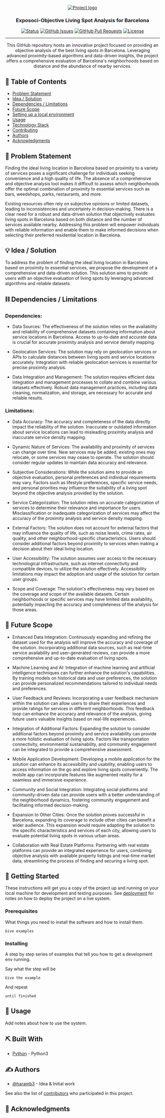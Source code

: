 <p align="center">
  <a href="" rel="noopener">
 <img src="https://static.vecteezy.com/system/resources/previews/000/583/611/original/location-icon-vector.jpg" alt="Project logo"></a>
</p>
<h3 align="center">Exposoci-Objective Living Spot Analysis for Barcelona</h3>

<div align="center">

[![Status](https://img.shields.io/badge/status-active-success.svg)]()
[![GitHub Issues](https://img.shields.io/github/issues/haramb3/exposoci.svg)](https://github.com/haramb3/exposoci/issues)
[![GitHub Pull Requests](https://img.shields.io/github/issues-pr/haramb3/exposoci.svg)](https://github.com/haramb3/exposoci/pulls)
[![License](https://img.shields.io/badge/license-MIT-blue.svg)](LICENSE.md)

</div>

---

<p align="center"> This GitHub repository hosts an innovative project focused on providing an objective analysis of the best living spots in Barcelona. Leveraging advanced proximity-based algorithms and data-driven insights, the project offers a comprehensive evaluation of Barcelona's neighborhoods based on distance and the abundance of nearby services.
    <br> 
</p>

## 📝 Table of Contents

- [Problem Statement](#problem_statement)
- [Idea / Solution](#idea)
- [Dependencies / Limitations](#limitations)
- [Future Scope](#future_scope)
- [Setting up a local environment](#getting_started)
- [Usage](#usage)
- [Technology Stack](#tech_stack)
- [Contributing](../CONTRIBUTING.md)
- [Authors](#authors)
- [Acknowledgments](#acknowledgments)

## 🧐 Problem Statement <a name = "problem_statement"></a>

Finding the ideal living location in Barcelona based on proximity to a variety of services poses a significant challenge for individuals seeking convenience and a high quality of life. The absence of a comprehensive and objective analysis tool makes it difficult to assess which neighborhoods offer the optimal combination of proximity to essential services such as bars, weedshops, parks, restaurants, and more.

Existing resources often rely on subjective opinions or limited datasets, leading to inconsistencies and uncertainty in decision-making. There is a clear need for a robust and data-driven solution that objectively evaluates living spots in Barcelona based on both distance and the number of services available nearby. Addressing this problem will empower individuals with reliable information and enable them to make informed decisions when selecting their preferred residential location in Barcelona.

## 💡 Idea / Solution <a name = "idea"></a>

To address the problem of finding the ideal living location in Barcelona based on proximity to essential services, we propose the development of a comprehensive and data-driven solution. This solution aims to provide users with an objective evaluation of living spots by leveraging advanced algorithms and reliable datasets.

## ⛓️ Dependencies / Limitations <a name = "limitations"></a>

### Dependencies:

- Data Sources: The effectiveness of the solution relies on the availability and reliability of comprehensive datasets containing information about service locations in Barcelona. Access to up-to-date and accurate data is crucial for accurate proximity analysis and service density mapping.

- Geolocation Services: The solution may rely on geolocation services or APIs to calculate distances between living spots and service locations accurately. Integration with reliable geolocation services is essential for precise proximity analysis.

- Data Integration and Management: The solution requires efficient data integration and management processes to collate and combine various datasets effectively. Robust data management practices, including data cleaning, normalization, and storage, are necessary for accurate and reliable results.

### Limitations:

- Data Accuracy: The accuracy and completeness of the data directly impact the reliability of the solution. Inaccurate or outdated information about service locations can lead to misleading proximity analysis and inaccurate service density mapping.

- Dynamic Nature of Services: The availability and proximity of services can change over time. New services may be added, existing ones may relocate, or some services may cease to operate. The solution should consider regular updates to maintain data accuracy and relevance.

- Subjective Considerations: While the solution aims to provide an objective evaluation, personal preferences and individual requirements may vary. Factors such as lifestyle preferences, specific service needs, and personal priorities may influence the suitability of a living spot beyond the objective analysis provided by the solution.

- Service Categorization: The solution relies on accurate categorization of services to determine their relevance and importance for users. Misclassification or inadequate categorization of services may affect the accuracy of the proximity analysis and service density mapping.

- External Factors: The solution does not account for external factors that may influence the quality of life, such as noise levels, crime rates, air quality, and other neighborhood-specific characteristics. Users should consider additional factors beyond proximity to services when making a decision about their ideal living location.

- User Accessibility: The solution assumes user access to the necessary technological infrastructure, such as internet connectivity and compatible devices, to utilize the solution effectively. Accessibility limitations may impact the adoption and usage of the solution for certain user groups.

- Scope and Coverage: The solution's effectiveness may vary based on the coverage and scope of the available datasets. Certain neighborhoods or specific services may have limited data availability, potentially impacting the accuracy and completeness of the analysis for those areas.

## 🚀 Future Scope <a name = "future_scope"></a>

- Enhanced Data Integration: Continuously expanding and refining the dataset used for the analysis will improve the accuracy and coverage of the solution. Incorporating additional data sources, such as real-time service availability and user-generated reviews, can provide a more comprehensive and up-to-date evaluation of living spots.

- Machine Learning and AI: Integration of machine learning and artificial intelligence techniques can further enhance the solution's capabilities. By training models on historical data and user preferences, the solution can provide personalized recommendations tailored to individual needs and preferences.

- User Feedback and Reviews: Incorporating a user feedback mechanism within the solution can allow users to share their experiences and provide ratings for services in different neighborhoods. This feedback loop can enhance the accuracy and relevance of the analysis, giving future users valuable insights based on real-life experiences.

- Integration of Additional Factors: Expanding the solution to consider additional factors beyond proximity and service availability can provide a more holistic evaluation of living spots. Factors like transportation connectivity, environmental sustainability, and community engagement can be integrated to provide a comprehensive assessment.

- Mobile Application Development: Developing a mobile application for the solution can enhance its accessibility and usability, enabling users to access information on the go and explore living spots conveniently. The mobile app can incorporate features like augmented reality for a seamless and immersive experience.

- Community and Social Integration: Integrating social platforms and community-driven data can provide users with a better understanding of the neighborhood dynamics, fostering community engagement and facilitating informed decision-making.

- Expansion to Other Cities: Once the solution proves successful in Barcelona, expanding its coverage to include other cities can benefit a wider audience. This expansion would require adapting the solution to the specific characteristics and services of each city, allowing users to evaluate potential living spots in various urban areas.

- Collaboration with Real Estate Platforms: Partnering with real estate platforms can provide an integrated experience for users, combining objective analysis with available property listings and real-time market data, streamlining the process of finding and securing a living spot.

## 🏁 Getting Started <a name = "getting_started"></a>

These instructions will get you a copy of the project up and running on your local machine for development
and testing purposes. See [deployment](#deployment) for notes on how to deploy the project on a live system.

### Prerequisites

What things you need to install the software and how to install them.

```
Give examples
```

### Installing

A step by step series of examples that tell you how to get a development env running.

Say what the step will be

```
Give the example
```

And repeat

```
until finished
```

## 🎈 Usage <a name="usage"></a>

Add notes about how to use the system.

## ⛏️ Built With <a name = "tech_stack"></a>

- [Python](https://www.python.org/) - Python3

## ✍️ Authors <a name = "authors"></a>

- [@haramb3](https://github.com/haramb3) - Idea & Initial work

See also the list of [contributors](https://github.com/haramb3/exposoci/contributors)
who participated in this project.

## 🎉 Acknowledgments <a name = "acknowledgments"></a>

